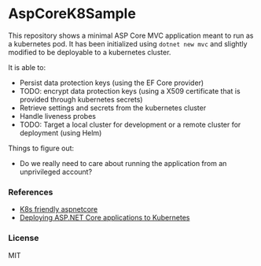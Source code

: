# AspCoreK8Sample

This repository shows a minimal ASP Core MVC application meant to run as a kubernetes pod.
It has been initialized using `dotnet new mvc` and slightly modified to be deployable to a
kubernetes cluster.

It is able to:

* Persist data protection keys (using the EF Core provider)
* TODO: encrypt data protection keys (using a X509 certificate that is provided through kubernetes secrets)
* Retrieve settings and secrets from the kubernetes cluster
* Handle liveness probes
* TODO: Target a local cluster for development or a remote cluster for deployment (using Helm)

Things to figure out:

* Do we really need to care about running the application from an unprivileged account?

### References

* [K8s friendly aspnetcore](https://github.com/Lybecker/k8s-friendly-aspnetcore)
* [Deploying ASP.NET Core applications to Kubernetes](https://andrewlock.net/deploying-asp-net-core-applications-to-kubernetes-part-1-an-introduction-to-kubernetes/)

### License

MIT
